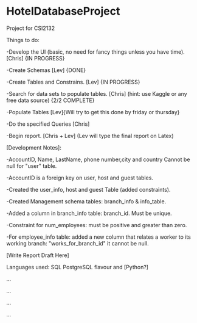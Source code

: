 # HotelDatabaseProject
Project for CSI2132

Things to do: 

-Develop the UI (basic, no need for fancy things unless you have time). [Chris] {IN PROGRESS}

-Create Schemas [Lev] {DONE}

-Create Tables and Constrains. [Lev] {IN PROGRESS}

-Search for data sets to populate tables. [Chris] (hint: use Kaggle or any free data source) {2/2 COMPLETE}

-Populate Tables [Lev]{Will try to get this done by friday or thursday}

-Do the specified Queries [Chris]

-Begin report. [Chris + Lev] (Lev will type the final report on Latex)

[Development Notes]:

-AccountID, Name, LastName, phone number,city and country Cannot be null for "user" table.

-AccountID is a foreign key on user, host and guest tables. 

-Created the user_info, host and guest Table (added constraints).

-Created Management schema tables: branch_info & info_table.

-Added a column in branch_info table: branch_id. Must be unique.

-Constraint for num_employees: must be positive and greater than zero.

-For employee_info table: added a new column that relates a worker to its working branch: "works_for_branch_id" it cannot be null.


[Write Report Draft Here]

Languages used: SQL PostgreSQL flavour and [Python?]

...

...

...

...
